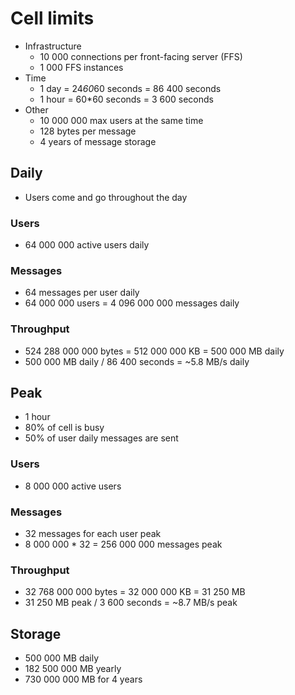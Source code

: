 # Cell limits

* Infrastructure
  - 10 000 connections per front-facing server (FFS)
  - 1 000 FFS instances 
* Time
  - 1 day = 24*60*60 seconds = 86 400 seconds
  - 1 hour = 60*60 seconds = 3 600 seconds
* Other
  - 10 000 000 max users at the same time
  - 128 bytes per message
  - 4 years of message storage

## Daily

* Users come and go throughout the day

### Users

* 64 000 000 active users daily

### Messages

* 64 messages per user daily
* 64 000 000 users = 4 096 000 000 messages daily

### Throughput

* 524 288 000 000 bytes = 512 000 000 KB = 500 000 MB daily
* 500 000 MB daily / 86 400 seconds  = ~5.8 MB/s daily

## Peak

* 1 hour
* 80% of cell is busy
* 50% of user daily messages are sent

### Users

* 8 000 000 active users

### Messages

* 32 messages for each user peak
* 8 000 000 * 32 = 256 000 000 messages peak

### Throughput

* 32 768 000 000 bytes = 32 000 000 KB = 31 250 MB
* 31 250 MB peak / 3 600 seconds = ~8.7 MB/s peak

## Storage

* 500 000 MB daily
* 182 500 000 MB yearly
* 730 000 000 MB for 4 years

